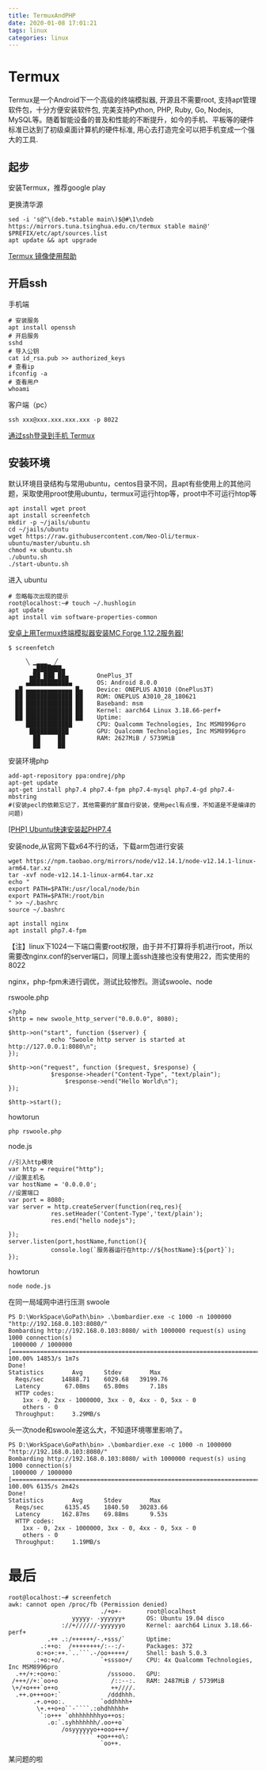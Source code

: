 ```yaml
---
title: TermuxAndPHP
date: 2020-01-08 17:01:21
tags: linux 
categories: linux
---
```


# Termux  

Termux是一个Android下一个高级的终端模拟器, 开源且不需要root, 支持apt管理软件包，十分方便安装软件包, 完美支持Python, PHP, Ruby, Go, Nodejs, MySQL等。随着智能设备的普及和性能的不断提升，如今的手机、平板等的硬件标准已达到了初级桌面计算机的硬件标准, 用心去打造完全可以把手机变成一个强大的工具.

## 起步

安装Termux，推荐google play

更换清华源 
```
sed -i 's@^\(deb.*stable main\)$@#\1\ndeb https://mirrors.tuna.tsinghua.edu.cn/termux stable main@' $PREFIX/etc/apt/sources.list
apt update && apt upgrade
```

[Termux 镜像使用帮助](https://mirror.tuna.tsinghua.edu.cn/help/termux/)

## 开启ssh

手机端

```
# 安装服务
apt install openssh
# 开启服务
sshd
# 导入公钥
cat id_rsa.pub >> authorized_keys
# 查看ip
ifconfig -a
# 查看用户
whoami
```

客户端（pc）
```
ssh xxx@xxx.xxx.xxx.xxx -p 8022
```


[通过ssh登录到手机 Termux](https://www.cnblogs.com/abeen/p/9911987.html)

##  安装环境

默认环境目录结构与常用ubuntu，centos目录不同，且apt有些使用上的其他问题，采取使用proot使用ubuntu，termux可运行htop等，proot中不可运行htop等

```
apt install wget proot
apt install screenfetch
mkdir -p ~/jails/ubuntu
cd ~/jails/ubuntu
wget https://raw.githubusercontent.com/Neo-Oli/termux-ubuntu/master/ubuntu.sh
chmod +x ubuntu.sh
./ubuntu.sh
./start-ubuntu.sh
```


进入 ubuntu 

```
# 忽略每次出现的提示
root@localhost:~# touch ~/.hushlogin
apt update
apt install vim software-properties-common
```
[安卓上用Termux终端模拟器安装MC Forge 1.12.2服务器!](https://www.wandouip.com/t5i108801/)
```
$ screenfetch

     ╲ ▁▂▂▂▁ ╱
       ▄███████▄
      ▄██ ███ ██▄        OnePlus_3T
     ▄███████████▄       OS: Android 8.0.0
  ▄█ ▄▄▄▄▄▄▄▄▄▄▄▄▄ █▄    Device: ONEPLUS A3010 (OnePlus3T)
  ██ █████████████ ██    ROM: ONEPLUS A3010_28_180621
  ██ █████████████ ██    Baseband: msm
  ██ █████████████ ██    Kernel: aarch64 Linux 3.18.66-perf+
  ██ █████████████ ██    Uptime:
     █████████████       CPU: Qualcomm Technologies, Inc MSM8996pro
      ███████████        GPU: Qualcomm Technologies, Inc MSM8996pro
       ██     ██         RAM: 2627MiB / 5739MiB
       ██     ██
```

安装环境php

```
add-apt-repository ppa:ondrej/php
apt-get update
apt-get install php7.4 php7.4-fpm php7.4-mysql php7.4-gd php7.4-mbstring
#(安装pecl的依赖忘记了，其他需要的扩展自行安装，使用pecl有点慢，不知道是不是编译的问题)
```

[[PHP] Ubuntu快速安装起PHP7.4](https://www.cnblogs.com/taoshihan/p/11795605.html)

安装node,从官网下载x64不行的话，下载arm包进行安装

```
wget https://npm.taobao.org/mirrors/node/v12.14.1/node-v12.14.1-linux-arm64.tar.xz
tar -xvf node-v12.14.1-linux-arm64.tar.xz
echo "
export PATH=$PATH:/usr/local/node/bin
export PATH=$PATH:/root/bin
" >> ~/.bashrc
source ~/.bashrc
```


```
apt install nginx
apt install php7.4-fpm
```

【注】linux下1024一下端口需要root权限，由于并不打算将手机进行root，所以需要改nginx.conf的server端口，同理上面ssh连接也没有使用22，而实使用的8022

nginx，php-fpm未进行调优，测试比较惨烈。测试swoole、node

rswoole.php

```
<?php
$http = new swoole_http_server("0.0.0.0", 8080);

$http->on("start", function ($server) {
            echo "Swoole http server is started at http://127.0.0.1:8080\n";
});

$http->on("request", function ($request, $response) {
            $response->header("Content-Type", "text/plain");
                $response->end("Hello World\n");
});

$http->start();
```

howtorun
```
php rswoole.php
```


node.js
```
//引入http模块
var http = require("http");
//设置主机名
var hostName = '0.0.0.0';
//设置端口
var port = 8080;
var server = http.createServer(function(req,res){
            res.setHeader('Content-Type','text/plain');
            res.end("hello nodejs");

});
server.listen(port,hostName,function(){
            console.log(`服务器运行在http://${hostName}:${port}`);
});
```

howtorun

```
node node.js
```


在同一局域网中进行压测
swoole
```
PS D:\WorkSpace\GoPath\bin> .\bombardier.exe -c 1000 -n 1000000 "http://192.168.0.103:8080/"
Bombarding http://192.168.0.103:8080/ with 1000000 request(s) using 1000 connection(s)
 1000000 / 1000000 [=========================================================================================================================================================================] 100.00% 14853/s 1m7s
Done!
Statistics        Avg      Stdev        Max
  Reqs/sec     14888.71    6029.68   39199.76
  Latency       67.08ms    65.80ms      7.18s
  HTTP codes:
    1xx - 0, 2xx - 1000000, 3xx - 0, 4xx - 0, 5xx - 0
    others - 0
  Throughput:     3.29MB/s
```

头一次node和swoole差这么大，不知道环境哪里影响了。

```
PS D:\WorkSpace\GoPath\bin> .\bombardier.exe -c 1000 -n 1000000 "http://192.168.0.103:8080/"
Bombarding http://192.168.0.103:8080/ with 1000000 request(s) using 1000 connection(s)
 1000000 / 1000000 [=========================================================================================================================================================================] 100.00% 6135/s 2m42s
Done!
Statistics        Avg      Stdev        Max
  Reqs/sec      6135.45    1840.50   30283.66
  Latency      162.87ms    69.88ms      9.53s
  HTTP codes:
    1xx - 0, 2xx - 1000000, 3xx - 0, 4xx - 0, 5xx - 0
    others - 0
  Throughput:     1.19MB/s
```

# 最后

```
root@localhost:~# screenfetch
awk: cannot open /proc/fb (Permission denied)
                          ./+o+-       root@localhost
                  yyyyy- -yyyyyy+      OS: Ubuntu 19.04 disco
               ://+//////-yyyyyyo      Kernel: aarch64 Linux 3.18.66-perf+
           .++ .:/++++++/-.+sss/`      Uptime:
         .:++o:  /++++++++/:--:/-      Packages: 372
        o:+o+:++.`..```.-/oo+++++/     Shell: bash 5.0.3
       .:+o:+o/.          `+sssoo+/    CPU: 4x Qualcomm Technologies, Inc MSM8996pro
  .++/+:+oo+o:`             /sssooo.   GPU:
 /+++//+:`oo+o               /::--:.   RAM: 2487MiB / 5739MiB
 \+/+o+++`o++o               ++////.
  .++.o+++oo+:`             /dddhhh.
       .+.o+oo:.          `oddhhhh+
        \+.++o+o``-````.:ohdhhhhh+
         `:o+++ `ohhhhhhhhyo++os:
           .o:`.syhhhhhhh/.oo++o`
               /osyyyyyyo++ooo+++/
                   ````` +oo+++o\:
                          `oo++.
```
某问题的啦
<!--more-->

